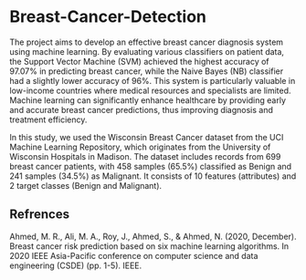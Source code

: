 # Breast-Cancer-Detection
The project aims to develop an effective breast cancer diagnosis system using machine learning. By evaluating various classifiers on patient data, the Support Vector Machine (SVM) achieved the highest accuracy of 97.07% in predicting breast cancer, while the Naive Bayes (NB) classifier had a slightly lower accuracy of 96%. This system is particularly valuable in low-income countries where medical resources and specialists are limited. Machine learning can significantly enhance healthcare by providing early and accurate breast cancer predictions, thus improving diagnosis and treatment efficiency.

In this study, we used the Wisconsin Breast Cancer dataset from the UCI Machine Learning Repository, which originates from the University of Wisconsin Hospitals in Madison. The dataset includes records from 699 breast cancer patients, with 458 samples (65.5%) classified as Benign and 241 samples (34.5%) as Malignant. It consists of 10 features (attributes) and 2 target classes (Benign and Malignant).

## Refrences
Ahmed, M. R., Ali, M. A., Roy, J., Ahmed, S., & Ahmed, N. (2020, December). Breast cancer risk prediction based on six machine learning algorithms. In 2020 IEEE Asia-Pacific conference on computer science and data engineering (CSDE) (pp. 1-5). IEEE.
